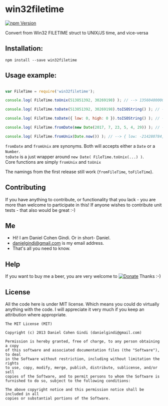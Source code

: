 # win32filetime

[![npm Version](https://badge.fury.io/js/win32filetime.png)](https://npmjs.org/package/win32filetime)

Convert from Win32 FILETIME struct to UNIX/JS time, and vice-versa

## Installation:

```
npm install --save win32filetime
```
  
## Usage example:

```javascript

var FileTime = require('win32filetime');

console.log( FileTime.toUnix(513851392, 30269198) ); // --> 1356048000000

console.log( FileTime.toDate(513851392, 30269198).toISOString() ); // --> 2012-12-21T00:00:00.000Z

console.log( FileTime.toDate({ low: 0, high: 0 }).toISOString() ); // --> 1601-01-01T00:00:00.000Z

console.log( FileTime.fromDate(new Date(2017, 7, 23, 5, 4, 29)) ); // --> { low: 658060416, high: 30612404 }

console.log( FileTime.fromUnix(Date.now()) ); // --> { low: -214280784, high: 30517728 }

```

`fromDate` and `fromUnix` are synonyms. Both will accepts either a `Date` or a `Number`.  
`toDate` is a just wrapper around `new Date( FileTime.toUnix(...) )`.  
Core functions are simply `fromUnix` and `toUnix`

The namings from the first release still work (`fromFileTime`, `toFileTime`).

## Contributing

If you have anything to contribute, or functionality that you lack - you are more than welcome to participate in this!
If anyone wishes to contribute unit tests - that also would be great :-)

## Me
* Hi! I am Daniel Cohen Gindi. Or in short- Daniel.
* danielgindi@gmail.com is my email address.
* That's all you need to know.

## Help

If you want to buy me a beer, you are very welcome to
[![Donate](https://www.paypalobjects.com/en_US/i/btn/btn_donate_LG.gif)](https://www.paypal.com/cgi-bin/webscr?cmd=_s-xclick&hosted_button_id=G6CELS3E997ZE)
 Thanks :-)

## License

All the code here is under MIT license. Which means you could do virtually anything with the code.
I will appreciate it very much if you keep an attribution where appropriate.

    The MIT License (MIT)

    Copyright (c) 2013 Daniel Cohen Gindi (danielgindi@gmail.com)

    Permission is hereby granted, free of charge, to any person obtaining a copy
    of this software and associated documentation files (the "Software"), to deal
    in the Software without restriction, including without limitation the rights
    to use, copy, modify, merge, publish, distribute, sublicense, and/or sell
    copies of the Software, and to permit persons to whom the Software is
    furnished to do so, subject to the following conditions:

    The above copyright notice and this permission notice shall be included in all
    copies or substantial portions of the Software.
